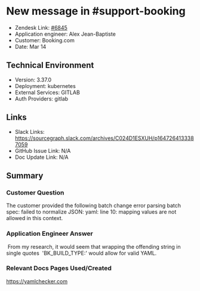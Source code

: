 ​
# New message in #support-booking <!-- Ticket Title  Hint: include keywords to make it searchable -->

- Zendesk Link: [#6845](https://sourcegraph.zendesk.com/agent/tickets/6845)
- Application engineer: Alex Jean-Baptiste
- Customer: Booking.com <!-- Redact if this contains personally identifying information -->
- Date: Mar 14

<!-- Data populated from integration, speak to Ben Gordon or Michael Bali if not working -->
<!-- During Internal team trial, fill missing data manually (we are waiting for all data to sync) -->

## Technical Environment
- Version: 3.37.0​
- Deployment: kubernetes
- External Services: GITLAB
- Auth Providers: gitlab


## Links
<!-- Data for application engineer manual entry -->
- Slack Links: https://sourcegraph.slack.com/archives/C024D1ESXUH/p1647264133387059
- GitHub Issue Link: N/A
- Doc Update Link: N/A
​
## Summary
### Customer Question
The customer provided the following batch change error parsing batch spec: failed to normalize JSON: yaml: line 10: mapping values are not allowed in this context.
​
​
​
### Application Engineer Answer
​
​From my research, it would seem that wrapping the offending string in single quotes  'BK_BUILD_TYPE:' would allow for valid YAML.

### Relevant Docs Pages Used/Created
https://yamlchecker.com

<!-- Once complete, upload a copy to https://github.com/sourcegraph/support-tools-internal/tree/main/resolved-tickets as a .md file -->
<!-- Name the file 6845.md -->
